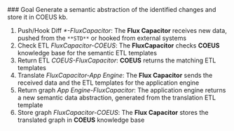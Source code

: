 <div class="panel" markdown="1">
### Goal
Generate a semantic abstraction of the identified changes and store it in COEUS kb.
</div>

1. Push/Hook Diff *\*-FluxCapacitor*: The **Flux Capacitor** receives new data, pushed from the `**STD**` or hooked from  external systems
2. Check ETL *FluxCapacitor-COEUS*: The **FluxCapacitor** checks **COEUS** knowledge base for the semantic ETL templates
3. Return ETL *COEUS-FluxCapacitor*: **COEUS** returns the matching ETL templates
4. Translate *FluxCapacitor-App Engine*: The **Flux Capacitor** sends the received data and the ETL templates for the application engine
5. Return graph *App Engine-FluxCapacitor*: The application engine returns a new semantic data abstraction, generated from the translation ETL template
6. Store graph *FluxCapacitor-COEUS*: The **Flux Capacitor** stores the translated graph in **COEUS** knowledge base